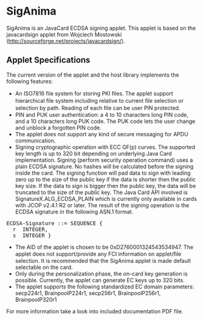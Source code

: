 SigAnima
========

SigAnima is an JavaCard ECDSA signing applet. This applet is based on the javacardsign applet from Wojciech Mostowski (http://sourceforge.net/projects/javacardsign/).

Applet Specifications
---------------------

The current version of the applet and the host library implements the following features: 

+ An ISO7816 ﬁle system for storing PKI ﬁles. The applet support hierarchical ﬁle system including relative to current ﬁle selection or selection by path. Reading of each ﬁle can be user PIN protected.
+ PIN and PUK user authentication: a 4 to 10 characters long PIN code, and a 10 characters long PUK code. The PUK code lets the user change and unblock a forgotten PIN code.
+ The applet does not support any kind of secure messaging for APDU communication.
+ Signing cryptographic operation with ECC GF(p) curves. The supported key length is up to 320 bit depending on underlying Java Card implementation. Signing (perform security operation command) uses a plain ECDSA signature. No hashes will be calculated before the signing inside the card. The signing function will pad data to sign with leading zero up to the size of the public key if the data is shorter then the public key size. If the data to sign is bigger then the public key, the data will be truncated to the size of the public key. 
The Java Card API involved is SignatureX.ALG_ECDSA_PLAIN which is currently only available in cards with JCOP v2.4.1 R2 or later. The result of the signing operation is the ECDSA signature in the following ASN.1 format.
<pre>
ECDSA-Signature ::= SEQUENCE {
  r  INTEGER,
  s  INTEGER }
</pre>
+ The AID of the applet is chosen to be 0xD2760001324543534947. The applet does not support/provide any FCI information on applet/ﬁle selection. It is recommended that the SigAnima applet is made default selectable on the card.
+ Only during the personalization phase, the on-card key generation is possible. Currently, the applet can generate EC keys up to 320 bits.
+ The applet supports the following standardized EC domain parameters: secp224r1, BrainpoolP224r1, secp256r1, BrainpoolP256r1, BrainpoolP320r1

For more information take a look into included documentation PDF file.
